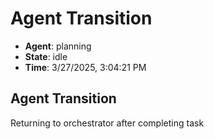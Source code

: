 # Agent Transition

- **Agent**: planning
- **State**: idle
- **Time**: 3/27/2025, 3:04:21 PM

## Agent Transition

Returning to orchestrator after completing task

